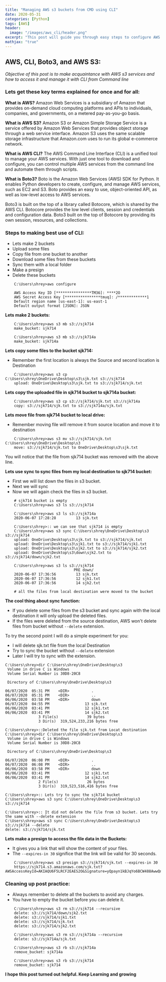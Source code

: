 ```yaml
---
title: "Managing AWS s3 buckets from CMD using CLI"
date: 2020-05-31
categories: [Python]
tags: [AWS]
header:
  image: "/images/aws_cli/header.png"
excerpt: "This post will guide you through easy steps to configure AWS CLI and interact with S3 buckets from your Command Line with live example commands"
mathjax: "true"
---
```

## AWS, CLI, Boto3, and AWS S3:
*Objective of this post is to make acquaintance with AWS s3 services and how to access it and manage it with CLI from Command line*


### Lets get these key terms explained for once and for all:

**What is AWS?**
Amazon Web Services is a subsidiary of Amazon that provides on-demand cloud computing platforms and APIs to individuals, companies, and governments, on a metered pay-as-you-go basis.

**What is AWS S3?**
Amazon S3 or Amazon Simple Storage Service is a service offered by Amazon Web Services that provides object storage through a web service interface. Amazon S3 uses the same scalable storage infrastructure that Amazon.com uses to run its global e-commerce network.

**What is AWS CLI?**
The AWS Command Line Interface (CLI) is a unified tool to manage your AWS services. With just one tool to download and configure, you can control multiple AWS services from the command line and automate them through scripts.

**What is Boto3?**
Boto is the Amazon Web Services (AWS) SDK for Python. It enables Python developers to create, configure, and manage AWS services, such as EC2 and S3. Boto provides an easy to use, object-oriented API, as well as low-level access to AWS services.

Boto3 is built on the top of a library called Botocore, which is shared by the AWS CLI. Botocore provides the low level clients, session and credentials and configuration data. Boto3 built on the top of Botocore by providing its own session, resources, and collections.


### Steps to making best use of CLI:
- Lets make 2 buckets
- Upload some files
- Copy file from one bucket to another
- Download some files from these buckets
- Sync them with a local folder
- Make a presign
- Delete these buckets

```
    C:\Users\shrey>aws configure

    AWS Access Key ID [****************TM36]: ****2O
    AWS Secret Access Key [****************tmuq]: /*************1
    Default region name [us-east-1]: us-east-1
    Default output format [JSON]: JSON
```
**Lets make 2 buckets:**

```
    C:\Users\shrey>aws s3 mb s3://sjk714
    make_bucket: sjk714

    C:\Users\shrey>aws s3 mb s3://sjk714a
    make_bucket: sjk714a
```

**Lets copy some files to the bucket sjk714:**
- Remember the first location is always the Source and second location is Destination

```
    C:\Users\shrey>aws s3 cp C:\Users\shrey\OneDrive\Desktop\s3\sjk.txt s3://sjk714
    upload: OneDrive\Desktop\s3\sjk.txt to s3://sjk714/sjk.txt
```

**Lets copy the uploaded file in sjk714 bucket to sjk714a bucket:**

```
    C:\Users\shrey>aws s3 cp s3://sjk714/sjk.txt s3://sjk714a
    copy: s3://sjk714/sjk.txt to s3://sjk714a/sjk.txt
```

**Lets move file from sjk714 bucket to local drive:**
- Remember moving file will remove it from source location and move it to destination

```
    C:\Users\shrey>aws s3 mv s3://sjk714/sjk.txt C:\Users\shrey\OneDrive\Desktop\s3
    move: s3://sjk714/sjk.txt to OneDrive\Desktop\s3\sjk.txt
```
You will notice that the file from sjk714 bucket was removed with the above line.

**Lets use sync to sync files from my local destination to sjk714 bucket:**
- First we will list down the files in s3 bucket.
- Next we will sync
- Now we will again check the files in s3 bucket.

```
    # sjk714 bucket is empty
    C:\Users\shrey>aws s3 ls s3://sjk714

    C:\Users\shrey>aws s3 ls s3://sjk714a
    2020-06-07 17:28:28         13 sjk.txt

    C:\Users\shrey>:: we can see that sjk714 is empty
    C:\Users\shrey>aws s3 sync C:\Users\shrey\OneDrive\Desktop\s3 s3://sjk714
    upload: OneDrive\Desktop\s3\sjk.txt to s3://sjk714/sjk.txt
    upload: OneDrive\Desktop\s3\sjk1.txt to s3://sjk714/sjk1.txt
    upload: OneDrive\Desktop\s3\sjk2.txt to s3://sjk714/sjk2.txt
    upload: OneDrive\Desktop\s3\down\sjk2.txt to s3://sjk714/down/sjk2.txt

    C:\Users\shrey>aws s3 ls s3://sjk714
                               PRE down/
    2020-06-07 17:36:56         13 sjk.txt
    2020-06-07 17:36:56         12 sjk1.txt
    2020-06-07 17:36:56         14 sjk2.txt

    # all the files from local destination were moved to the bucket
```
**The cool thing about sync function:**
- If you delete some files from the s3 bucket and sync again with the local destination it will only upload the deleted files.
- If the files were deleted from the source destination, AWS won't delete files from bucket without `--delete` extension.

To try the second point I will do a simple experiment for you:
- I will delete sjk.txt file from the local Destination
- Try to sync the bucket without `--delete` extension
- Later I will try to sync with the extension.

```
C:\Users\shrey>dir C:\Users\shrey\OneDrive\Desktop\s3
 Volume in drive C is Windows
 Volume Serial Number is 30D8-20C8

 Directory of C:\Users\shrey\OneDrive\Desktop\s3

06/07/2020  05:31 PM    <DIR>          .
06/07/2020  05:31 PM    <DIR>          ..
06/06/2020  03:58 PM    <DIR>          down
06/07/2020  04:55 PM                13 sjk.txt
06/06/2020  03:41 PM                12 sjk1.txt
06/06/2020  03:41 PM                14 sjk2.txt
               3 File(s)             39 bytes
               3 Dir(s)  319,524,233,216 bytes free

C:\Users\shrey>::Deleted the file sjk.txt from Locat destination
C:\Users\shrey>dir C:\Users\shrey\OneDrive\Desktop\s3
 Volume in drive C is Windows
 Volume Serial Number is 30D8-20C8

 Directory of C:\Users\shrey\OneDrive\Desktop\s3

06/07/2020  06:08 PM    <DIR>          .
06/07/2020  06:08 PM    <DIR>          ..
06/06/2020  03:58 PM    <DIR>          down
06/06/2020  03:41 PM                12 sjk1.txt
06/06/2020  03:41 PM                14 sjk2.txt
               2 File(s)             26 bytes
               3 Dir(s)  319,523,516,416 bytes free

C:\Users\shrey>:: Lets try to sync the sjk714 bucket
C:\Users\shrey>aws s3 sync C:\Users\shrey\OneDrive\Desktop\s3 s3://sjk714

C:\Users\shrey>:: It did not delete the file from s3 bucket. Lets try the same with --delete extension
C:\Users\shrey>aws s3 sync C:\Users\shrey\OneDrive\Desktop\s3 s3://sjk714 --delete
delete: s3://sjk714/sjk.txt
```

**Lets make a presign to access the file data in the Buckets:**
- It gives you a link that will show the content of your files.
- The `--expires-in 30` significe that the link will be valid for 30 seconds.

```
    C:\Users\shrey>aws s3 presign s3://sjk714/sjk.txt --expires-in 30
    https://sjk714.s3.amazonaws.com/sjk.txt?AWSAccessKeyId=AKIAQU6F5LRCF2EAES2O&Signature=yQpayn1kBJqYo6BCW488AwwQnAQ%3D&Expires=1591566243
```
### Cleaning up post practice:
- Always remember to delete all the buckets to avoid any charges.
- You have to empty the bucket before you can delete it.

```
    C:\Users\shrey>aws s3 rm s3://sjk714 --recursive
    delete: s3://sjk714/down/sjk2.txt
    delete: s3://sjk714/sjk1.txt
    delete: s3://sjk714/sjk.txt
    delete: s3://sjk714/sjk2.txt

    C:\Users\shrey>aws s3 rm s3://sjk714a --recursive
    delete: s3://sjk714a/sjk.txt

    C:\Users\shrey>aws s3 rb s3://sjk714a
    remove_bucket: sjk714a

    C:\Users\shrey>aws s3 rb s3://sjk714
    remove_bucket: sjk714
```
**I hope this post turned out helpful. Keep Learning and growing**

